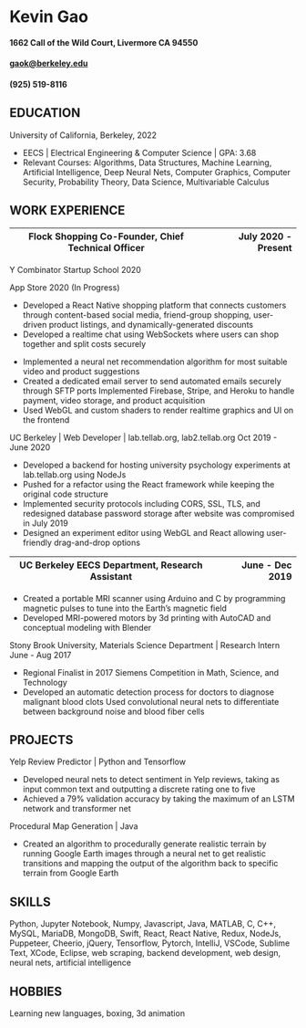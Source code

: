 

# Kevin Gao
#### 1662 Call of the Wild Court, Livermore CA 94550
#### gaok@berkeley.edu
#### (925) 519-8116

## EDUCATION
University of California, Berkeley, 2022

- EECS | Electrical Engineering & Computer Science | GPA: 3.68
- Relevant Courses: Algorithms, Data Structures, Machine Learning, Artificial Intelligence, Deep Neural Nets, Computer Graphics, Computer Security, Probability Theory, Data Science, Multivariable Calculus

## WORK EXPERIENCE
| Flock Shopping Co-Founder, Chief Technical Officer ||  July 2020 - Present |
|-|:-:|-:|

Y Combinator Startup School 2020

App Store 2020 (In Progress)

- Developed a React Native shopping platform that connects customers through content-based social media, friend-group shopping, user-driven product listings, and dynamically-generated discounts
- Developed a realtime chat using WebSockets where users can shop together and split costs securely
* Implemented a neural net recommendation algorithm for most suitable video and product suggestions
* Created a dedicated email server to send automated emails securely through SFTP ports
Implemented Firebase, Stripe, and Heroku to handle payment, video storage, and product acquisition
* Used WebGL and custom shaders to render realtime graphics and UI on the frontend

UC Berkeley | Web Developer | lab.tellab.org, lab2.tellab.org	Oct 2019 - June 2020

- Developed a backend for hosting university psychology experiments at lab.tellab.org using NodeJs
- Pushed for a refactor using the React framework while keeping the original code structure
- Implemented security protocols including CORS, SSL, TLS, and redesigned database password storage after website was compromised in July 2019
- Designed an experiment editor using WebGL and React allowing user-friendly drag-and-drop options

| UC Berkeley EECS Department, Research Assistant	|| June - Dec 2019 |
| - | :-: | -:|

- Created a portable MRI scanner using Arduino and C by programming magnetic pulses to tune into the Earth’s magnetic field
- Developed MRI-powered motors by 3d printing with AutoCAD and conceptual modeling with Blender

Stony Brook University, Materials Science Department  | Research Intern	June - Aug 2017

- Regional Finalist in 2017 Siemens Competition in Math, Science, and Technology
- Developed an automatic detection process for doctors to diagnose malignant blood clots
Used convolutional neural nets to differentiate between background noise and blood fiber cells

## PROJECTS

Yelp Review Predictor | Python and Tensorflow	

- Developed neural nets to detect sentiment in Yelp reviews, taking as input common text and outputting a discrete rating one to five
- Achieved a 79% validation accuracy by taking the maximum of an LSTM network and transformer net

Procedural Map Generation | Java	

- Created an algorithm to procedurally generate realistic terrain by running Google Earth images through a neural net to get realistic transitions and mapping the output of the algorithm back to specific terrain from Google Earth

## SKILLS

Python, Jupyter Notebook, Numpy, Javascript, Java, MATLAB, C, C++, MySQL, MariaDB, MongoDB, Swift, React, React Native, Redux, NodeJs, Puppeteer, Cheerio, jQuery, Tensorflow, Pytorch, IntelliJ, VSCode, Sublime Text, XCode, Eclipse, web scraping, backend development, web design, neural nets, artificial intelligence

## HOBBIES

Learning new languages, boxing, 3d animation

